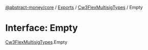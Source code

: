 [@abstract-money/core](../README.md) / [Exports](../modules.md) / [Cw3FlexMultisigTypes](../modules/Cw3FlexMultisigTypes.md) / Empty

# Interface: Empty

[Cw3FlexMultisigTypes](../modules/Cw3FlexMultisigTypes.md).Empty
